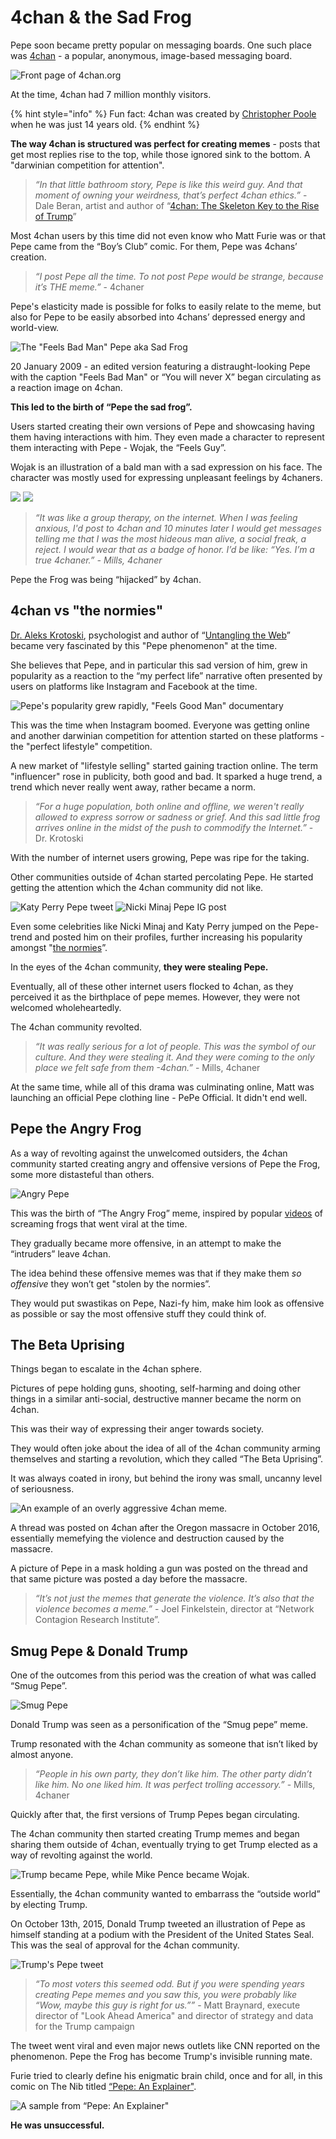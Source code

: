 # 4chan & the Sad Frog

Pepe soon became pretty popular on messaging boards. One such place was [4chan](https://www.4chan.org/) - a popular, anonymous, image-based messaging board.

![Front page of 4chan.org](<../../.gitbook/assets/4chan front page.png>)

At the time, 4chan had 7 million monthly visitors.

{% hint style="info" %}
Fun fact: 4chan was created by [Christopher Poole](https://en.wikipedia.org/wiki/Christopher\_Poole) when he was just 14 years old.
{% endhint %}

**The way 4chan is structured was perfect for creating memes** - posts that get most replies rise to the top, while those ignored sink to the bottom. A "darwinian competition for attention".

> _“In that little bathroom story, Pepe is like this weird guy. And that moment of owning your weirdness, that’s perfect 4chan ethics.”_ - Dale Beran, artist and author of “[4chan: The Skeleton Key to the Rise of Trump](https://medium.com/@DaleBeran/4chan-the-skeleton-key-to-the-rise-of-trump-624e7cb798cb)”

Most 4chan users by this time did not even know who Matt Furie was or that Pepe came from the “Boy’s Club” comic. For them, Pepe was 4chans’ creation.

> _“I post Pepe all the time. To not post Pepe would be strange, because it’s THE meme.”_ - 4chaner

Pepe's elasticity made is possible for folks to easily relate to the meme, but also for Pepe to be easily absorbed into 4chans’ depressed energy and world-view.

![The "Feels Bad Man" Pepe aka Sad Frog](<../../.gitbook/assets/Feels Bad man.png>)

20 January 2009 - an edited version featuring a distraught-looking Pepe with the caption "Feels Bad Man" or “You will never X” began circulating as a reaction image on 4chan.

**This led to the birth of “Pepe the sad frog”.**

Users started creating their own versions of Pepe and showcasing having them having interactions with him. They even made a character to represent them interacting with Pepe - Wojak, the “Feels Guy”.

Wojak is an illustration of a bald man with a sad expression on his face. The character was mostly used for expressing unpleasant feelings by 4chaners.

![](<../../.gitbook/assets/pepe and wojak.jpg>) ![](<../../.gitbook/assets/Screenshot 2022-03-27 202111.png>)

> _“It was like a group therapy, on the internet. When I was feeling anxious, I'd post to 4chan and 10 minutes later I would get messages telling me that I was the most hideous man alive, a social freak, a reject. I would wear that as a badge of honor. I’d be like: “Yes. I’m a true 4chaner.” - Mills, 4chaner_

Pepe the Frog was being “hijacked” by 4chan.

## 4chan vs "the normies"

[Dr. Aleks Krotoski](https://en.wikipedia.org/wiki/Aleks\_Krotoski), psychologist and author of “[Untangling the Web](https://g.co/kgs/p1X58Z)” became very fascinated by this "Pepe phenomenon" at the time.

She believes that Pepe, and in particular this sad version of him, grew in popularity as a reaction to the “my perfect life” narrative often presented by users on platforms like Instagram and Facebook at the time.

![Pepe's popularity grew rapidly, "Feels Good Man" documentary](<../../.gitbook/assets/GIF 3-31-2022 2-36-02 AM.gif>)

This was the time when Instagram boomed. Everyone was getting online and another darwinian competition for attention started on these platforms - the "perfect lifestyle" competition.

A new market of "lifestyle selling" started gaining traction online. The term "influencer" rose in publicity, both good and bad. It sparked a huge trend, a trend which never really went away, rather became a norm.

> _“For a huge population, both online and offline, we weren't really allowed to express sorrow or sadness or grief. And this sad little frog arrives online in the midst of the push to commodify the Internet.”_ - Dr. Krotoski

With the number of internet users growing, Pepe was ripe for the taking.

Other communities outside of 4chan started percolating Pepe. He started getting the attention which the 4chan community did not like.

![Katy Perry Pepe tweet](<../../.gitbook/assets/ketty perry tweet (1) (1) (1) (1) (1).jpg>) ![Nicki Minaj Pepe IG post](<../../.gitbook/assets/nicki minaj pepe post.png>)

Even some celebrities like Nicki Minaj and Katy Perry jumped on the Pepe-trend and posted him on their profiles, further increasing his popularity amongst "[the normies](https://www.urbandictionary.com/define.php?term=Normie)”.

In the eyes of the 4chan community, **they were stealing Pepe.**

Eventually, all of these other internet users flocked to 4chan, as they perceived it as the birthplace of pepe memes. However, they were not welcomed wholeheartedly.

The 4chan community revolted.

> _“It was really serious for a lot of people. This was the symbol of our culture. And they were stealing it. And they were coming to the only place we felt safe from them -4chan.”_ - Mills, 4chaner

At the same time, while all of this drama was culminating online, Matt was launching an official Pepe clothing line - PePe Official. It didn't end well.

## Pepe the Angry Frog

As a way of revolting against the unwelcomed outsiders, the 4chan community started creating angry and offensive versions of Pepe the Frog, some more distasteful than others.

![Angry Pepe](<../../.gitbook/assets/angry pepe (1).png>)

This was the birth of “The Angry Frog” meme, inspired by popular [videos](https://www.youtube.com/results?search\_query=screaming+frogs) of screaming frogs that went viral at the time.

They gradually became more offensive, in an attempt to make the “intruders” leave 4chan.

The idea behind these offensive memes was that if they make them _so offensive_ they won’t get "stolen by the normies”.

They would put swastikas on Pepe, Nazi-fy him, make him look as offensive as possible or say the most offensive stuff they could think of.

## The Beta Uprising

Things began to escalate in the 4chan sphere.

Pictures of pepe holding guns, shooting, self-harming and doing other things in a similar anti-social, destructive manner became the norm on 4chan.

This was their way of expressing their anger towards society.

They would often joke about the idea of all of the 4chan community arming themselves and starting a revolution, which they called “The Beta Uprising”.

It was always coated in irony, but behind the irony was small, uncanny level of seriousness.

![An example of an overly aggressive 4chan meme.](<../../.gitbook/assets/Screenshot 2022-03-31 024512.png>)

A thread was posted on 4chan after the Oregon massacre in October 2016, essentially memefying the violence and destruction caused by the massacre.

A picture of Pepe in a mask holding a gun was posted on the thread and that same picture was posted a day before the massacre.

> _“It’s not just the memes that generate the violence. It’s also that the violence becomes a meme.”_ - Joel Finkelstein, director at “Network Contagion Research Institute”.

## Smug Pepe & Donald Trump

One of the outcomes from this period was the creation of what was called “Smug Pepe”.

![Smug Pepe](<../../.gitbook/assets/smug pepee.png>)

Donald Trump was seen as a personification of the “Smug pepe” meme.

Trump resonated with the 4chan community as someone that isn’t liked by almost anyone.

> _“People in his own party, they don’t like him. The other party didn’t like him. No one liked him. It was perfect trolling accessory.”_ - Mills, 4chaner

Quickly after that, the first versions of Trump Pepes began circulating.

The 4chan community then started creating Trump memes and began sharing them outside of 4chan, eventually trying to get Trump elected as a way of revolting against the world.

![Trump became Pepe, while Mike Pence became Wojak.](<../../.gitbook/assets/trump pepe pence wojak.png>)

Essentially, the 4chan community wanted to embarrass the “outside world” by electing Trump.

On October 13th, 2015, Donald Trump tweeted an illustration of Pepe as himself standing at a podium with the President of the United States Seal. This was the seal of approval for the 4chan community.

![Trump's Pepe tweet](<../../.gitbook/assets/trump tweet (1).jpg>)

> _“To most voters this seemed odd. But if you were spending years creating Pepe memes and you saw this, you were probably like “Wow, maybe this guy is right for us.””_ - Matt Braynard, execute director of "Look Ahead America" and director of strategy and data for the Trump campaign

The tweet went viral and even major news outlets like CNN reported on the phenomenon. Pepe the Frog has become Trump's invisible running mate.

Furie tried to clearly define his enigmatic brain child, once and for all, in this comic on The Nib titled [“Pepe: An Explainer"](https://thenib.com/pepe-an-explainer/).

![A sample from “Pepe: An Explainer"](<../../.gitbook/assets/Pepe an Explainer, sample.png>)

**He was unsuccessful.**

